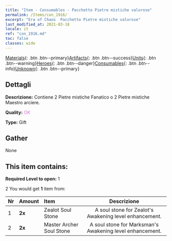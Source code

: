 ```yaml
---
title: "Item - Consumables - Pacchetto Pietre mistiche valorose"
permalink: /Items/con_1916/
excerpt: "Era of Chaos  Pacchetto Pietre mistiche valorose"
last_modified_at: 2021-03-18
locale: it
ref: "con_1916.md"
toc: false
classes: wide
---
```

 [Materials](/it/Items/){: .btn .btn--primary}[Artifacts](/it/Items/Artifacts/){: .btn .btn--success}[Units](/it/Items/Units/){: .btn .btn--warning}[Heroes](/it/Items/Heroes/){: .btn .btn--danger}[Consumables](/it/Items/Consumables/){: .btn .btn--info}[Unknown](/it/Items/Unknown/){: .btn .btn--primary}

## Dettagli
 **Descrizione:** Contiene 2 Pietre mistiche Fanatico o 2 Pietre mistiche Maestro arciere.

 **Quality:** <span style="color: #DA70D6">OK</span>

 **Type:** Gift

## Gather

  None

## This item contains:

 **Required Level to open:** 1

 2 You would get **1** item  from:

  | Nr | Amount |     Item    | Descrizione |
  |:---|:-------|:------------|:-----------:|
  | 1 |  **2x** | Zealot Soul Stone | A soul stone for Zealot's Awakening level enhancement.  | 
  | 2 |  **2x** | Master Archer Soul Stone | A soul stone for Marksman's Awakening level enhancement.  | 
